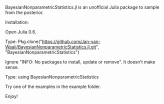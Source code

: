 BayesianNonparametricStatistics.jl is an unofficial Julia package to sample from the posterior.

Installation:

Open Julia 0.6.

Type: Pkg.clone("https://github.com/Jan-van-Waaij/BayesianNonparametricStatistics.jl.git", "BayesianNonparametricStatistics")

Ignore "INFO: No packages to install, update or remove". It doesn't make sense. 

Type: using BayesianNonparametricStatistics

Try one of the examples in the example folder. 

Enjoy!
